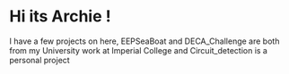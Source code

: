 # Hi its Archie !

I have a few projects on here, EEPSeaBoat and DECA_Challenge are both from my University work at Imperial College and Circuit_detection is a personal project 
